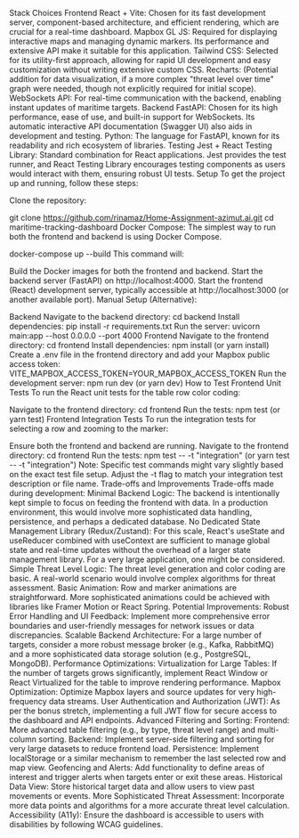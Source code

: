 Stack Choices
Frontend
React + Vite: Chosen for its fast development server, component-based architecture, and efficient rendering, which are crucial for a real-time dashboard.
Mapbox GL JS: Required for displaying interactive maps and managing dynamic markers. Its performance and extensive API make it suitable for this application.
Tailwind CSS: Selected for its utility-first approach, allowing for rapid UI development and easy customization without writing extensive custom CSS.
Recharts: (Potential addition for data visualization, if a more complex "threat level over time" graph were needed, though not explicitly required for initial scope).
WebSockets API: For real-time communication with the backend, enabling instant updates of maritime targets.
Backend
FastAPI: Chosen for its high performance, ease of use, and built-in support for WebSockets. Its automatic interactive API documentation (Swagger UI) also aids in development and testing.
Python: The language for FastAPI, known for its readability and rich ecosystem of libraries.
Testing
Jest + React Testing Library: Standard combination for React applications. Jest provides the test runner, and React Testing Library encourages testing components as users would interact with them, ensuring robust UI tests.
Setup
To get the project up and running, follow these steps:

Clone the repository:

git clone https://github.com/rinamaz/Home-Assignment-azimut.ai.git
cd maritime-tracking-dashboard
Docker Compose: The simplest way to run both the frontend and backend is using Docker Compose.

docker-compose up --build
This command will:

Build the Docker images for both the frontend and backend.
Start the backend server (FastAPI) on http://localhost:4000.
Start the frontend (React) development server, typically accessible at http://localhost:3000 (or another available port).
Manual Setup (Alternative):

Backend
Navigate to the backend directory: cd backend
Install dependencies: pip install -r requirements.txt
Run the server: uvicorn main:app --host 0.0.0.0 --port 4000
Frontend
Navigate to the frontend directory: cd frontend
Install dependencies: npm install (or yarn install)
Create a .env file in the frontend directory and add your Mapbox public access token:
VITE_MAPBOX_ACCESS_TOKEN=YOUR_MAPBOX_ACCESS_TOKEN
Run the development server: npm run dev (or yarn dev)
How to Test
Frontend Unit Tests
To run the React unit tests for the table row color coding:

Navigate to the frontend directory: cd frontend
Run the tests: npm test (or yarn test)
Frontend Integration Tests
To run the integration tests for selecting a row and zooming to the marker:

Ensure both the frontend and backend are running.
Navigate to the frontend directory: cd frontend
Run the tests: npm test -- -t "integration" (or yarn test -- -t "integration")
Note: Specific test commands might vary slightly based on the exact test file setup. Adjust the -t flag to match your integration test description or file name.
Trade-offs and Improvements
Trade-offs made during development:
Minimal Backend Logic: The backend is intentionally kept simple to focus on feeding the frontend with data. In a production environment, this would involve more sophisticated data handling, persistence, and perhaps a dedicated database.
No Dedicated State Management Library (Redux/Zustand): For this scale, React's useState and useReducer combined with useContext are sufficient to manage global state and real-time updates without the overhead of a larger state management library. For a very large application, one might be considered.
Simple Threat Level Logic: The threat level generation and color coding are basic. A real-world scenario would involve complex algorithms for threat assessment.
Basic Animation: Row and marker animations are straightforward. More sophisticated animations could be achieved with libraries like Framer Motion or React Spring.
Potential Improvements:
Robust Error Handling and UI Feedback: Implement more comprehensive error boundaries and user-friendly messages for network issues or data discrepancies.
Scalable Backend Architecture: For a large number of targets, consider a more robust message broker (e.g., Kafka, RabbitMQ) and a more sophisticated data storage solution (e.g., PostgreSQL, MongoDB).
Performance Optimizations:
Virtualization for Large Tables: If the number of targets grows significantly, implement React Window or React Virtualized for the table to improve rendering performance.
Mapbox Optimization: Optimize Mapbox layers and source updates for very high-frequency data streams.
User Authentication and Authorization (JWT): As per the bonus stretch, implementing a full JWT flow for secure access to the dashboard and API endpoints.
Advanced Filtering and Sorting:
Frontend: More advanced table filtering (e.g., by type, threat level range) and multi-column sorting.
Backend: Implement server-side filtering and sorting for very large datasets to reduce frontend load.
Persistence: Implement localStorage or a similar mechanism to remember the last selected row and map view.
Geofencing and Alerts: Add functionality to define areas of interest and trigger alerts when targets enter or exit these areas.
Historical Data View: Store historical target data and allow users to view past movements or events.
More Sophisticated Threat Assessment: Incorporate more data points and algorithms for a more accurate threat level calculation.
Accessibility (A11y): Ensure the dashboard is accessible to users with disabilities by following WCAG guidelines.